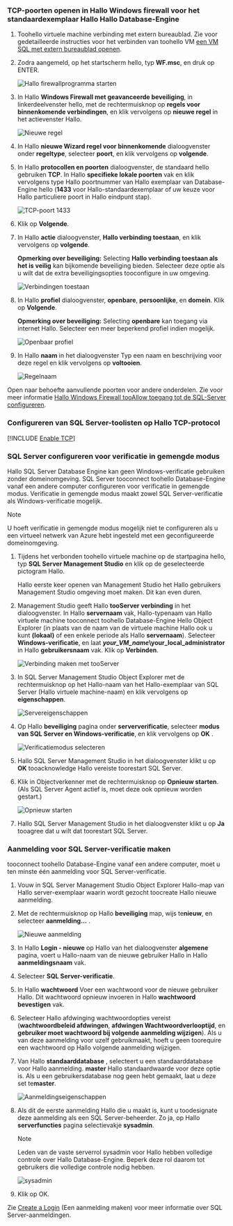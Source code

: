 ### <a name="open-tcp-ports-in-hello-windows-firewall-for-hello-default-instance-of-hello-database-engine"></a>TCP-poorten openen in Hallo Windows firewall voor het standaardexemplaar Hallo Hallo Database-Engine
1. Toohello virtuele machine verbinding met extern bureaublad. Zie voor gedetailleerde instructies voor het verbinden van toohello VM [een VM SQL met extern bureaublad openen](../articles/virtual-machines/windows/sql/virtual-machines-windows-portal-sql-server-provision.md#open-the-vm-with-remote-desktop).
2. Zodra aangemeld, op het startscherm hello, typ **WF.msc**, en druk op ENTER.
   
    ![Hallo firewallprogramma starten](./media/virtual-machines-sql-server-connection-steps/12Open-WF.png)
3. In Hallo **Windows Firewall met geavanceerde beveiliging**, in linkerdeelvenster hello, met de rechtermuisknop op **regels voor binnenkomende verbindingen**, en klik vervolgens op **nieuwe regel** in het actievenster Hallo.
   
    ![Nieuwe regel](./media/virtual-machines-sql-server-connection-steps/13New-FW-Rule.png)
4. In Hallo **nieuwe Wizard regel voor binnenkomende** dialoogvenster onder **regeltype**, selecteer **poort**, en klik vervolgens op **volgende**.
5. In Hallo **protocollen en poorten** dialoogvenster, de standaard hello gebruiken **TCP**. In Hallo **specifieke lokale poorten** vak en klik vervolgens type Hallo poortnummer van Hallo exemplaar van Database-Engine hello (**1433** voor Hallo-standaardexemplaar of uw keuze voor Hallo particuliere poort in Hallo eindpunt stap).
   
    ![TCP-poort 1433](./media/virtual-machines-sql-server-connection-steps/14Port-1433.png)
6. Klik op **Volgende**.
7. In Hallo **actie** dialoogvenster, **Hallo verbinding toestaan**, en klik vervolgens op **volgende**.
   
    **Opmerking over beveiliging:** Selecting **Hallo verbinding toestaan als het is veilig** kan bijkomende beveiliging bieden. Selecteer deze optie als u wilt dat de extra beveiligingsopties tooconfigure in uw omgeving.
   
    ![Verbindingen toestaan](./media/virtual-machines-sql-server-connection-steps/15Allow-Connection.png)
8. In Hallo **profiel** dialoogvenster, **openbare**, **persoonlijke**, en **domein**. Klik op **Volgende**.
   
    **Opmerking over beveiliging:** Selecting **openbare** kan toegang via internet Hallo. Selecteer een meer beperkend profiel indien mogelijk.
   
    ![Openbaar profiel](./media/virtual-machines-sql-server-connection-steps/16Public-Private-Domain-Profile.png)
9. In Hallo **naam** in het dialoogvenster Typ een naam en beschrijving voor deze regel en klik vervolgens op **voltooien**.
   
    ![Regelnaam](./media/virtual-machines-sql-server-connection-steps/17Rule-Name.png)

Open naar behoefte aanvullende poorten voor andere onderdelen. Zie voor meer informatie [Hallo Windows Firewall tooAllow toegang tot de SQL-Server configureren](http://msdn.microsoft.com/library/cc646023.aspx).

### <a name="configure-sql-server-toolisten-on-hello-tcp-protocol"></a>Configureren van SQL Server-toolisten op Hallo TCP-protocol

[!INCLUDE [Enable TCP](virtual-machines-sql-server-connection-tcp-protocol.md)]

### <a name="configure-sql-server-for-mixed-mode-authentication"></a>SQL Server configureren voor verificatie in gemengde modus
Hallo SQL Server Database Engine kan geen Windows-verificatie gebruiken zonder domeinomgeving. SQL Server tooconnect toohello Database-Engine vanaf een andere computer configureren voor verificatie in gemengde modus. Verificatie in gemengde modus maakt zowel SQL Server-verificatie als Windows-verificatie mogelijk.

> [!NOTE]
> U hoeft verificatie in gemengde modus mogelijk niet te configureren als u een virtueel netwerk van Azure hebt ingesteld met een geconfigureerde domeinomgeving.
> 
> 

1. Tijdens het verbonden toohello virtuele machine op de startpagina hello, typ **SQL Server Management Studio** en klik op de geselecteerde pictogram Hallo.
   
    Hallo eerste keer openen van Management Studio het Hallo gebruikers Management Studio omgeving moet maken. Dit kan even duren.
2. Management Studio geeft Hallo **tooServer verbinding** in het dialoogvenster. In Hallo **servernaam** vak, Hallo-typenaam van Hallo virtuele machine tooconnect toohello Database-Engine Hello Object Explorer (in plaats van de naam van de virtuele machine Hallo ook u kunt **(lokaal)** of een enkele periode als Hallo **servernaam**). Selecteer **Windows-verificatie**, en laat  ***your_VM_name*\your_local_administrator** in Hallo **gebruikersnaam** vak. Klik op **Verbinden**.
   
    ![Verbinding maken met tooServer](./media/virtual-machines-sql-server-connection-steps/19Connect-to-Server.png)
3. In SQL Server Management Studio Object Explorer met de rechtermuisknop op het Hallo-naam van het Hallo-exemplaar van SQL Server (Hallo virtuele machine-naam) en klik vervolgens op **eigenschappen**.
   
    ![Servereigenschappen](./media/virtual-machines-sql-server-connection-steps/20Server-Properties.png)
4. Op Hallo **beveiliging** pagina onder **serververificatie**, selecteer **modus van SQL Server en Windows-verificatie**, en klik vervolgens op **OK** .
   
    ![Verificatiemodus selecteren](./media/virtual-machines-sql-server-connection-steps/21Mixed-Mode.png)
5. Hallo SQL Server Management Studio in het dialoogvenster klikt u op **OK** tooacknowledge Hallo vereiste toorestart SQL Server.
6. Klik in Objectverkenner met de rechtermuisknop op **Opnieuw starten**. (Als SQL Server Agent actief is, moet deze ook opnieuw worden gestart.)
   
    ![Opnieuw starten](./media/virtual-machines-sql-server-connection-steps/22Restart2.png)
7. Hallo SQL Server Management Studio in het dialoogvenster klikt u op **Ja** tooagree dat u wilt dat toorestart SQL Server.

### <a name="create-sql-server-authentication-logins"></a>Aanmelding voor SQL Server-verificatie maken
tooconnect toohello Database-Engine vanaf een andere computer, moet u ten minste één aanmelding voor SQL Server-verificatie.

1. Vouw in SQL Server Management Studio Object Explorer Hallo-map van Hallo server-exemplaar waarin wordt gezocht toocreate Hallo nieuwe aanmelding.
2. Met de rechtermuisknop op Hallo **beveiliging** map, wijs te**nieuw**, en selecteer **aanmelding...** .
   
    ![Nieuwe aanmelding](./media/virtual-machines-sql-server-connection-steps/23New-Login.png)
3. In Hallo **Login - nieuwe** op Hallo van het dialoogvenster **algemene** pagina, voert u Hallo-naam van de nieuwe gebruiker Hallo in Hallo **aanmeldingsnaam** vak.
4. Selecteer **SQL Server-verificatie**.
5. In Hallo **wachtwoord** Voer een wachtwoord voor de nieuwe gebruiker Hallo. Dit wachtwoord opnieuw invoeren in Hallo **wachtwoord bevestigen** vak.
6. Selecteer Hallo afdwinging wachtwoordopties vereist (**wachtwoordbeleid afdwingen**, **afdwingen Wachtwoordverlooptijd**, en **gebruiker moet wachtwoord bij volgende aanmelding wijzigen**). Als u van deze aanmelding voor uzelf gebruikmaakt, hoeft u geen toorequire een wachtwoord op Hallo volgende aanmelding wijzigen.
7. Van Hallo **standaarddatabase** , selecteert u een standaarddatabase voor Hallo aanmelding. **master** Hallo standaardwaarde voor deze optie is. Als u een gebruikersdatabase nog geen hebt gemaakt, laat u deze set te**master**.
   
    ![Aanmeldingseigenschappen](./media/virtual-machines-sql-server-connection-steps/24Test-Login.png)
8. Als dit de eerste aanmelding Hallo die u maakt is, kunt u toodesignate deze aanmelding als een SQL Server-beheerder. Zo ja, op Hallo **serverfuncties** pagina selectievakje **sysadmin**.
   
   > [!NOTE]
   > Leden van de vaste serverrol sysadmin voor Hallo hebben volledige controle over Hallo Database-Engine. Beperk deze rol daarom tot gebruikers die volledige controle nodig hebben.
   > 
   > 
   
   ![sysadmin](./media/virtual-machines-sql-server-connection-steps/25sysadmin.png)
9. Klik op OK.

Zie [Create a Login](http://msdn.microsoft.com/library/aa337562.aspx) (Een aanmelding maken) voor meer informatie over SQL Server-aanmeldingen.

